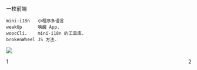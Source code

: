 一枚前端  

    mini-i18n   小程序多语言
    weakUp      唤醒 App.
    woocCli.    mini-i18n 的工具库.
    brokenWheel JS 方法.
![](https://github-readme-stats.vercel.app/api?username=zhangchao-wooc)


<div style="display: flex; justify-content: space-between">
  <span>1</span>
  <span>2</span>
</div>

 




 
